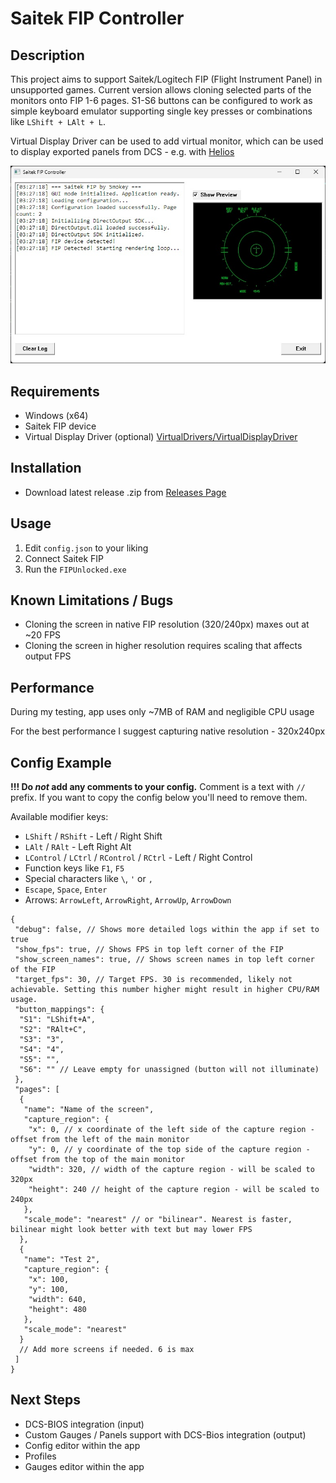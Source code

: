 # Saitek FIP Controller

## Description

This project aims to support Saitek/Logitech FIP (Flight Instrument Panel) in unsupported games.
Current version allows cloning selected parts of the monitors onto FIP 1-6 pages.
S1-S6 buttons can be configured to work as simple keyboard emulator supporting single key presses or combinations like `LShift + LAlt + L`.

Virtual Display Driver can be used to add virtual monitor, which can be used to display exported panels from DCS - e.g. with [Helios](https://github.com/HeliosVirtualCockpit/Helios)


![FIP Controller Screenshot](/preview.jpg)

## Requirements

- Windows (x64)
- Saitek FIP device
- Virtual Display Driver (optional) [VirtualDrivers/VirtualDisplayDriver](https://github.com/VirtualDrivers/Virtual-Display-Driver)

## Installation

- Download latest release .zip from [Releases Page](https://github.com/SmokeyDev/FIPUnlocked/releases/latest)

## Usage

1. Edit `config.json` to your liking
2. Connect Saitek FIP
3. Run the `FIPUnlocked.exe`

## Known Limitations / Bugs

- Cloning the screen in native FIP resolution (320/240px) maxes out at ~20 FPS
- Cloning the screen in higher resolution requires scaling that affects output FPS

## Performance

During my testing, app uses only ~7MB of RAM and negligible CPU usage

For the best performance I suggest capturing native resolution - 320x240px

## Config Example
**!!! Do _not_ add any comments to your config.**
Comment is a text with `//` prefix. If you want to copy the config below you'll need to remove them.

Available modifier keys:
- `LShift` / `RShift` - Left / Right Shift
- `LAlt` / `RAlt` - Left Right Alt
- `LControl` / `LCtrl` / `RControl` / `RCtrl` - Left / Right Control
- Function keys like `F1`, `F5`
- Special characters like `\`, `'` or `,`
- `Escape`, `Space`, `Enter`
- Arrows: `ArrowLeft`, `ArrowRight`, `ArrowUp`, `ArrowDown`

```
{
 "debug": false, // Shows more detailed logs within the app if set to true
 "show_fps": true, // Shows FPS in top left corner of the FIP
 "show_screen_names": true, // Shows screen names in top left corner of the FIP
 "target_fps": 30, // Target FPS. 30 is recommended, likely not achievable. Setting this number higher might result in higher CPU/RAM usage.
 "button_mappings": {
  "S1": "LShift+A",
  "S2": "RAlt+C",
  "S3": "3",
  "S4": "4",
  "S5": "",
  "S6": "" // Leave empty for unassigned (button will not illuminate)
 },
 "pages": [
  {
   "name": "Name of the screen",
   "capture_region": {
    "x": 0, // x coordinate of the left side of the capture region - offset from the left of the main monitor
    "y": 0, // y coordinate of the top side of the capture region - offset from the top of the main monitor
    "width": 320, // width of the capture region - will be scaled to 320px
    "height": 240 // height of the capture region - will be scaled to 240px
   },
   "scale_mode": "nearest" // or "bilinear". Nearest is faster, bilinear might look better with text but may lower FPS
  },
  {
   "name": "Test 2",
   "capture_region": {
    "x": 100,
    "y": 100,
    "width": 640,
    "height": 480
   },
   "scale_mode": "nearest"
  }
  // Add more screens if needed. 6 is max
 ]
}

```

## Next Steps

- DCS-BIOS integration (input)
- Custom Gauges / Panels support with DCS-Bios integration (output)
- Config editor within the app
- Profiles
- Gauges editor within the app

